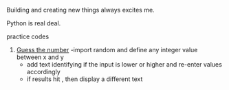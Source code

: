 Building and creating new things always excites me.

Python is real deal.


practice codes

1.  [Guess the number](https://github.com/chandanravic/Python-projects/blob/main/number_guess.py)
     -import random and define any integer value between x and y
     - add text identifying if the input is lower or higher and re-enter values accordingly 
     - if results hit , then display a different text
     


